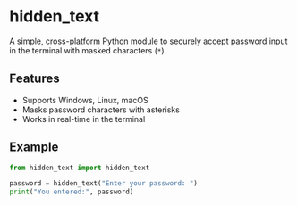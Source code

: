 # hidden_text

A simple, cross-platform Python module to securely accept password input in the terminal with masked characters (`*`).

## Features

- Supports Windows, Linux, macOS
- Masks password characters with asterisks
- Works in real-time in the terminal

## Example

```python
from hidden_text import hidden_text

password = hidden_text("Enter your password: ")
print("You entered:", password)
